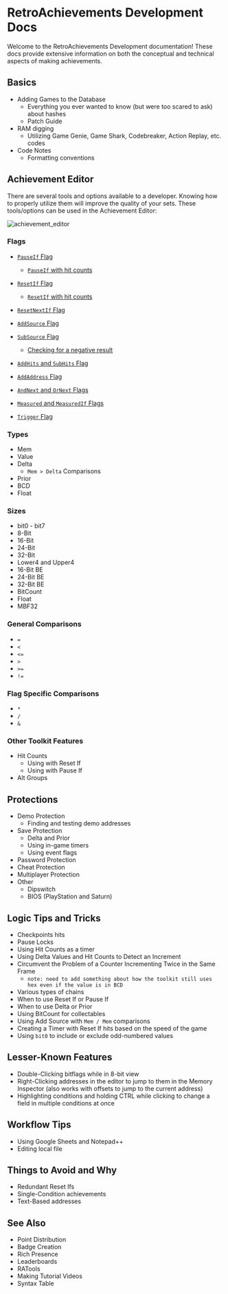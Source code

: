 # RetroAchievements Development Docs

Welcome to the RetroAchievements Development documentation! These docs provide extensive information on both the conceptual and technical aspects of making achievements.

## Basics
  - Adding Games to the Database
    - Everything you ever wanted to know (but were too scared to ask) about hashes
    - Patch Guide
  - RAM digging
    - Utilizing Game Genie, Game Shark, Codebreaker, Action Replay, etc. codes 
  - Code Notes
    - Formatting conventions

## Achievement Editor
There are several tools and options available to a developer. Knowing how to properly utilize them will improve the quality of your sets. These tools/options can be used in the Achievement Editor:

![achievement_editor](https://user-images.githubusercontent.com/45054151/128662028-74e64baf-46ff-4c9f-9837-3684bfb42ad8.png)

### Flags
- <a name="pauseif"></a>[`PauseIf` Flag](PauseIf-Flag)
    - <a name="pauseif-with-hit-counts"></a>[`PauseIf` with hit counts](PauseIf-Flag#pauseif-with-hit-counts)

- <a name="resetif"></a>[`ResetIf` Flag](ResetIf-Flag)
    - <a name="resetif-with-hit-counts"></a>[`ResetIf` with hit counts](ResetIf-Flag#resetif-with-hit-counts)

- <a name="resetnextif"></a>[`ResetNextIf` Flag](ResetNextIf-Flag)

- <a name="addsource"></a>[`AddSource` Flag](AddSource-Flag)

- <a name="subsource"></a>[`SubSource` Flag](SubSource-Flag)
    - <a name="checking-for-a-negative-result"></a>[Checking for a negative result](SubSource-Flag#checking-for-a-negative-result)

- <a name="addhits"></a>[`AddHits` and `SubHits` Flag](AddHits-and-SubHits-Flag)

- <a name="addaddress"></a>[`AddAddress` Flag](AddAddress-Flag)

- <a name="andnext"></a>[`AndNext` and `OrNext` Flags](AndNext-and-OrNext-Flags)

- <a name="measured"></a>[`Measured` and `MeasuredIf` Flags](Measured-Flag)

- <a name="trigger"></a>[`Trigger` Flag](Trigger-Flag)

### Types
  - Mem
  - Value
  - Delta
    - `Mem > Delta` Comparisons
  - Prior
  - BCD
  - Float

### Sizes
  - bit0 - bit7
  - 8-Bit
  - 16-Bit
  - 24-Bit
  - 32-Bit
  - Lower4 and Upper4
  - 16-Bit BE
  - 24-Bit BE
  - 32-Bit BE
  - BitCount
  - Float
  - MBF32

### General Comparisons
  - `=`
  - `<`
  - `<=`
  - `>`
  - `>=`
  - `!=`

### Flag Specific Comparisons
  - `*`
  - `/`
  - `&`

### Other Toolkit Features
  - Hit Counts
    - Using with Reset If
    - Using with Pause If
  - Alt Groups

## Protections
  - Demo Protection
    - Finding and testing demo addresses
  - Save Protection
    - Delta and Prior
    - Using in-game timers
    - Using event flags
  - Password Protection
  - Cheat Protection
  - Multiplayer Protection
  - Other
    - Dipswitch
    - BIOS (PlayStation and Saturn)

## Logic Tips and Tricks
  - Checkpoints hits
  - Pause Locks
  - Using Hit Counts as a timer
  - Using Delta Values and Hit Counts to Detect an Increment
  - Circumvent the Problem of a Counter Incrementing Twice in the Same Frame
    - `note: need to add something about how the toolkit still uses hex even if the value is in BCD`
  - Various types of chains
  - When to use Reset If or Pause If
  - When to use Delta or Prior
  - Using BitCount for collectables
  - Using Add Source with `Mem / Mem` comparisons
  - Creating a Timer with Reset If hits based on the speed of the game
  - Using `bit0` to include or exclude odd-numbered values

## Lesser-Known Features
  - Double-Clicking bitflags while in 8-bit view
  - Right-Clicking addresses in the editor to jump to them in the Memory Inspector (also works with offsets to jump to the current address)
  - Highlighting conditions and holding CTRL while clicking to change a field in multiple conditions at once

## Workflow Tips
  - Using Google Sheets and Notepad++
  - Editing local file

## Things to Avoid and Why
  - Redundant Reset Ifs
  - Single-Condition achievements
  - Text-Based addresses

## See Also
  - Point Distribution
  - Badge Creation
  - Rich Presence
  - Leaderboards
  - RATools
  - Making Tutorial Videos
  - Syntax Table